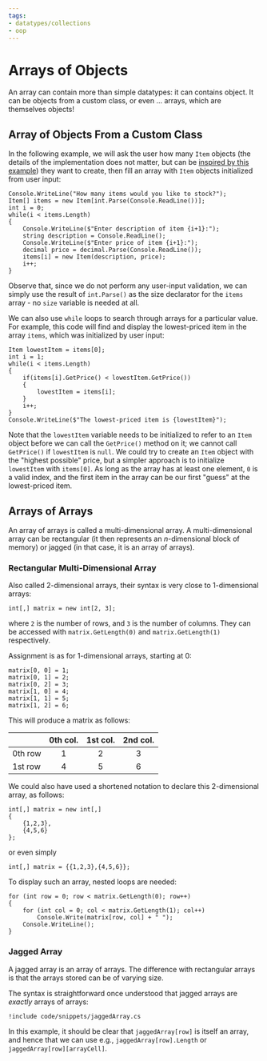 ```yaml
---
tags:
- datatypes/collections
- oop
---
```


# Arrays of Objects

An array can contain more than simple datatypes: it can contains object.
It can be objects from a custom class, or even … arrays, which are themselves objects!

## Array of Objects From a Custom Class

In the following example, we will ask the user how many `Item` objects (the details of the implementation does not matter, but can be [inspired by this example](./lectures/flow/control_flow_and_classes#setters-with-input-validation)) they want to create, then fill an array with `Item` objects initialized from user input:

```
Console.WriteLine("How many items would you like to stock?");
Item[] items = new Item[int.Parse(Console.ReadLine())];
int i = 0;
while(i < items.Length)
{
    Console.WriteLine($"Enter description of item {i+1}:");
    string description = Console.ReadLine();
    Console.WriteLine($"Enter price of item {i+1}:");
    decimal price = decimal.Parse(Console.ReadLine());
    items[i] = new Item(description, price);
    i++;
}
```

Observe that, since we do not perform any user-input validation, we can simply use the result of `int.Parse()` as the size declarator for the `items` array - no `size` variable is needed at all.

We can also use `while` loops to search through arrays for a particular value. For example, this code will find and display the lowest-priced item in the array `items`, which was initialized by user input:

```
Item lowestItem = items[0];
int i = 1;
while(i < items.Length)
{
    if(items[i].GetPrice() < lowestItem.GetPrice())
    {
        lowestItem = items[i];
    }
    i++;
}
Console.WriteLine($"The lowest-priced item is {lowestItem}");
```

Note that the `lowestItem` variable needs to be initialized to refer to an `Item` object before we can call the `GetPrice()` method on it; we cannot call `GetPrice()` if `lowestItem` is `null`. We could try to create an `Item` object with the "highest possible" price, but a simpler approach is to initialize `lowestItem` with `items[0]`. As long as the array has at  least one element, `0` is a valid index, and the first item in the array can be our first "guess" at the lowest-priced item.

## Arrays of Arrays

An array of arrays is called a multi-dimensional array.
A multi-dimensional array can be rectangular (it then represents an $n$-dimensional block of memory) or jagged (in that case, it is an array of arrays).

### Rectangular Multi-Dimensional Array

Also called $2$-dimensional arrays, their syntax is very close to $1$-dimensional arrays:

```
int[,] matrix = new int[2, 3];
```

where `2` is the number of rows, and `3` is the number of columns.
They can be accessed with `matrix.GetLength(0)` and `matrix.GetLength(1)` respectively.

Assignment is as for $1$-dimensional arrays, starting at $0$:

```
matrix[0, 0] = 1;
matrix[0, 1] = 2;
matrix[0, 2] = 3;
matrix[1, 0] = 4;
matrix[1, 1] = 5;
matrix[1, 2] = 6;
```

This will produce a matrix as follows:

        | 0th col. | 1st col. | 2nd col. |
------- | :---:    | :---:    | :---:    | 
0th row |   1      |   2      |    3     |
1st row |   4      |   5      |    6     |

We could also have used a shortened notation to declare this $2$-dimensional array, as follows:

```
int[,] matrix = new int[,]
{
    {1,2,3},
    {4,5,6}
};
```

or even simply

```
int[,] matrix = {{1,2,3},{4,5,6}};
```

To display such an array, nested loops are needed:

```
for (int row = 0; row < matrix.GetLength(0); row++)
{
    for (int col = 0; col < matrix.GetLength(1); col++)
        Console.Write(matrix[row, col] + " ");
    Console.WriteLine();
}
```

### Jagged Array

A jagged array is an array of arrays.
The difference with rectangular arrays is that the arrays stored can be of varying size.

The syntax is straightforward once understood that jagged arrays are *exactly* arrays of arrays: 

``` 
!include code/snippets/jaggedArray.cs
```

In this example, it should be clear that `jaggedArray[row]` is itself an array, and hence that we can use e.g., `jaggedArray[row].Length` or `jaggedArray[row][arrayCell]`.
